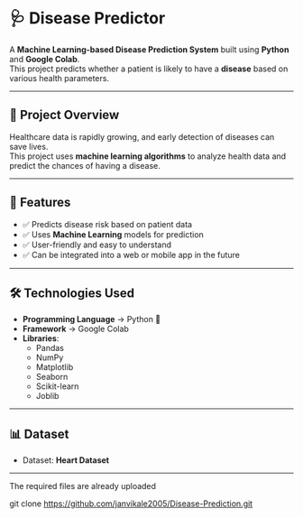 # 🩺 Disease Predictor

A **Machine Learning-based Disease Prediction System** built using **Python** and **Google Colab**.  
This project predicts whether a patient is likely to have a **disease** based on various health parameters.

---

## 📌 **Project Overview**
Healthcare data is rapidly growing, and early detection of diseases can save lives.  
This project uses **machine learning algorithms** to analyze health data and predict the chances of having a disease.

---

## 🚀 **Features**
- ✅ Predicts disease risk based on patient data  
- ✅ Uses **Machine Learning** models for prediction  
- ✅ User-friendly and easy to understand  
- ✅ Can be integrated into a web or mobile app in the future  

---

## 🛠 **Technologies Used**
- **Programming Language** → Python 🐍  
- **Framework** → Google Colab  
- **Libraries**:
  - Pandas
  - NumPy
  - Matplotlib
  - Seaborn
  - Scikit-learn
  - Joblib

---

## 📊 **Dataset**
- Dataset: **Heart Dataset** 

---
The required files are already uploaded


   git clone https://github.com/janvikale2005/Disease-Prediction.git

